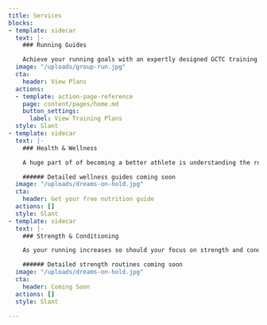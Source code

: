 ```yaml
---
title: Services
blocks:
- template: sidecar
  text: |-
    ### Running Guides

    Achieve your running goals with an expertly designed GCTC training plan. Running programs range from fundamental to highly individualized, and offer a realistic balance between flexibility and structure. Gain insight to world class coaching techniques and stay motivated on the path to success.
  image: "/uploads/group-run.jpg"
  cta:
    header: View Plans
  actions:
  - template: action-page-reference
    page: content/pages/home.md
    button_settings:
      label: View Training Plans
  style: Slant
- template: sidecar
  text: |-
    ### Health & Wellness

    A huge part of of becoming a better athlete is understanding the role of health & wellness. GCTC believes in a holistic approach to training, providing insight on both nutrition and mindfullness. Gain access to easy recipes enjoyed by world class athletes, as well as helpful tools for meditation.

    ###### Detailed wellness guides coming soon
  image: "/uploads/dreams-on-hold.jpg"
  cta:
    header: Get your free nutrition guide
  actions: []
  style: Slant
- template: sidecar
  text: |-
    ### Strength & Conditioning

    As your running increases so should your focus on strength and conditioning. Speed drills, muscle activation, and lifting weights all play a key role in allowing our bodies to absorb the mileage and stay injury free. GCTC training plans provide access to strength programs for both beginners and the advanced.

    ###### Detailed strength routines coming soon
  image: "/uploads/dreams-on-hold.jpg"
  cta:
    header: Coming Soon
  actions: []
  style: Slant

---
```

